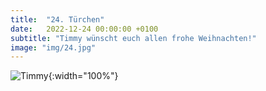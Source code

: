 ```yaml
---
title:  "24. Türchen"
date:   2022-12-24 00:00:00 +0100
subtitle: "Timmy wünscht euch allen frohe Weihnachten!"
image: "img/24.jpg"
---
```


![Timmy](../img/24.jpg){:width="100%"}